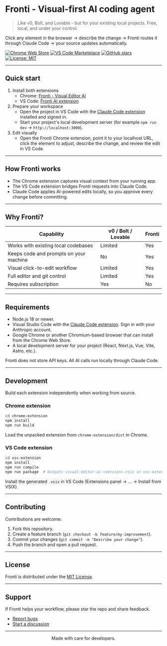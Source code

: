 # Fronti - Visual-first AI coding agent

> Like v0, Bolt, and Lovable - but for your existing local projects. Free, local, and under your control.

Click any element in the browser -> describe the change -> Fronti routes it through Claude Code -> your source updates automatically.

[![Chrome Web Store](https://img.shields.io/chrome-web-store/v/jojjbmgmggenijlkhjeaiodfoggjcjgj?label=Chrome%20Extension)](https://chromewebstore.google.com/detail/visual-editor-ai/jojjbmgmggenijlkhjeaiodfoggjcjgj)
[![VS Code Marketplace](https://img.shields.io/visual-studio-marketplace/v/VisualEditor.visual-editor-ai?label=VS%20Code%20Extension)](https://marketplace.visualstudio.com/items?itemName=VisualEditor.visual-editor-ai)
[![GitHub stars](https://img.shields.io/github/stars/waspdev95/fronti?style=social)](https://github.com/waspdev95/fronti/stargazers)
[![License: MIT](https://img.shields.io/badge/License-MIT-yellow.svg)](https://opensource.org/licenses/MIT)

---

## Quick start

1. Install both extensions
   - Chrome: [Fronti - Visual Editor AI](https://chromewebstore.google.com/detail/visual-editor-ai/jojjbmgmggenijlkhjeaiodfoggjcjgj)
   - VS Code: [Fronti AI extension](https://marketplace.visualstudio.com/items?itemName=VisualEditor.visual-editor-ai)
2. Prepare your workspace
   - Open the project in VS Code with the [Claude Code extension](https://marketplace.visualstudio.com/items?itemName=AnthropicClaude.claude-dev) installed and signed in.
   - Start your project's local development server (for example `npm run dev` -> `http://localhost:3000`).
3. Edit visually
   - Open the Fronti Chrome extension, point it to your localhost URL, click the element to adjust, describe the change, and review the edit in VS Code.

---

## How Fronti works

- The Chrome extension captures visual context from your running app.
- The VS Code extension bridges Fronti requests into Claude Code.
- Claude Code applies AI-powered edits locally, so you approve every change before committing.

---

## Why Fronti?

| Capability | v0 / Bolt / Lovable | Fronti |
| --- | --- | --- |
| Works with existing local codebases | Limited | Yes |
| Keeps code and prompts on your machine | No | Yes |
| Visual click-to-edit workflow | Limited | Yes |
| Full editor and git control | Limited | Yes |
| Requires subscription | Yes | No |

---

## Requirements

- Node.js 18 or newer.
- Visual Studio Code with the [Claude Code extension](https://marketplace.visualstudio.com/items?itemName=AnthropicClaude.claude-dev). Sign in with your Anthropic account.
- Google Chrome or another Chromium-based browser that can install from the Chrome Web Store.
- A local development server for your project (React, Next.js, Vue, Vite, Astro, etc.).

Fronti does not store API keys. All AI calls run locally through Claude Code.

---

## Development

Build each extension independently when working from source.

### Chrome extension

```bash
cd chrome-extension
npm install
npm run build
```

Load the unpacked extension from `chrome-extension/dist` in Chrome.

### VS Code extension

```bash
cd vsc-extension
npm install
npm run compile
npm run package  # Outputs visual-editor-ai-<version>.vsix in vsc-extension/
```

Install the generated `.vsix` in VS Code (Extensions panel -> ... -> Install from VSIX).

---

## Contributing

Contributions are welcome:

1. Fork this repository.
2. Create a feature branch (`git checkout -b feature/my-improvement`).
3. Commit your changes (`git commit -m "Describe your change"`).
4. Push the branch and open a pull request.

---

## License

Fronti is distributed under the [MIT License](LICENSE).

---

## Support

If Fronti helps your workflow, please star the repo and share feedback.

- [Report bugs](https://github.com/waspdev95/fronti/issues)
- [Start a discussion](https://github.com/waspdev95/fronti/discussions)

---

<p align="center">Made with care for developers.</p>
